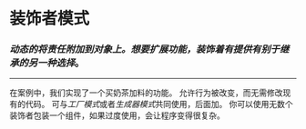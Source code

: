 # 装饰者模式

### *动态的将责任附加到对象上。想要扩展功能，装饰着有提供有别于继承的另一种选择*。

------

在案例中，我们实现了一个买奶茶加料的功能。
允许行为被改变，而无需修改现有的代码。
可与*工厂模式*或者*生成器模式*共同使用，后面加。
你可以使用无数个装饰者包装一个组件，如果过度使用，会让程序变得很复杂。
